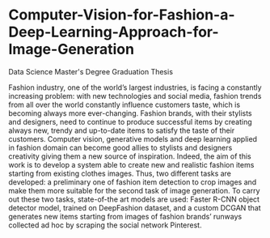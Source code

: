 # Computer-Vision-for-Fashion-a-Deep-Learning-Approach-for-Image-Generation
Data Science Master's Degree Graduation Thesis


Fashion industry, one of the world’s largest industries, is facing a constantly increasing problem: with new technologies and social media, fashion trends from all over the world constantly influence customers taste, which is becoming always more ever-changing.
Fashion brands, with their stylists and designers, need to continue to produce successful items by creating always new, trendy and up-to-date items to satisfy the taste of their customers.
Computer vision, generative models and deep learning applied in fashion domain can become good allies to stylists and designers creativity giving them a new source of inspiration.
Indeed, the aim of this work is to develop a system able to create new and realistic fashion items starting from existing clothes images.
Thus, two different tasks are developed: a preliminary one of fashion item detection to crop images and make them more suitable for the second task of image generation.
To carry out these two tasks, state-of-the art models are used: Faster R-CNN object detector model, trained on DeepFashion dataset, and a custom DCGAN that generates new items starting from images of fashion brands’ runways collected ad hoc by scraping the social network Pinterest.
